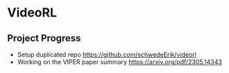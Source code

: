 # VideoRL

## Project Progress
- Setup duplicated repo https://github.com/schwedeErik/videorl
- Working on the VIPER paper summary https://arxiv.org/pdf/2305.14343
